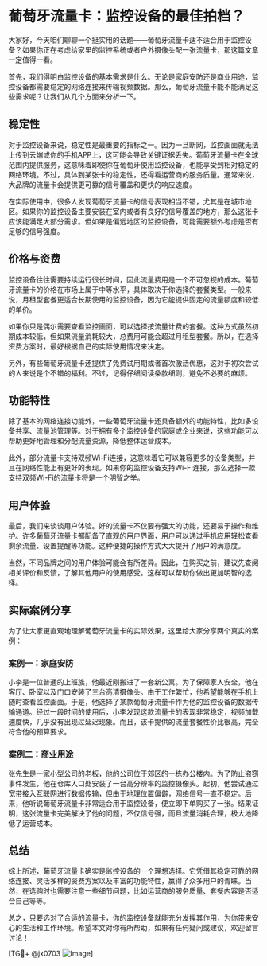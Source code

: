 # 葡萄牙流量卡：监控设备的最佳拍档？

大家好，今天咱们聊聊一个挺实用的话题——葡萄牙流量卡适不适合用于监控设备？如果你正在考虑给家里的监控系统或者户外摄像头配一张流量卡，那这篇文章一定值得一看。

首先，我们得明白监控设备的基本需求是什么。无论是家庭安防还是商业用途，监控设备都需要稳定的网络连接来传输视频数据。那么，葡萄牙流量卡能不能满足这些需求呢？让我们从几个方面来分析一下。

## 稳定性

对于监控设备来说，稳定性是最重要的指标之一。因为一旦断网，监控画面就无法上传到云端或你的手机APP上，这可能会导致关键证据丢失。葡萄牙流量卡在全球范围内提供服务，这意味着即使你在葡萄牙使用监控设备，也能享受到相对稳定的网络环境。不过，具体到某张卡的稳定性，还得看运营商的服务质量。通常来说，大品牌的流量卡会提供更可靠的信号覆盖和更快的响应速度。

在实际使用中，很多人发现葡萄牙流量卡的信号表现相当不错，尤其是在城市地区。如果你的监控设备主要安装在室内或者有良好的信号覆盖的地方，那么这张卡应该能满足大部分需求。但如果是偏远地区的监控设备，可能需要额外考虑是否有足够的信号强度。

## 价格与资费

监控设备往往需要持续运行很长时间，因此流量费用是一个不可忽视的成本。葡萄牙流量卡的价格在市场上属于中等水平，具体取决于你选择的套餐类型。一般来说，月租型套餐更适合长期使用的监控设备，因为它能提供固定的流量额度和较低的单价。

如果你只是偶尔需要查看监控画面，可以选择按流量计费的套餐。这种方式虽然初期成本较低，但如果流量消耗较大，总费用可能会超过月租型套餐。所以，在选择资费方案时，最好根据自己的实际使用情况来决定。

另外，有些葡萄牙流量卡还提供了免费试用期或者首次激活优惠，这对于初次尝试的人来说是个不错的福利。不过，记得仔细阅读条款细则，避免不必要的麻烦。

## 功能特性

除了基本的网络连接功能外，一些葡萄牙流量卡还具备额外的功能特性，比如多设备共享、流量池管理等。对于拥有多个监控设备的家庭或企业来说，这些功能可以帮助更好地管理和分配流量资源，降低整体运营成本。

此外，部分流量卡支持双频Wi-Fi连接，这意味着它可以兼容更多的设备类型，并且在网络性能上有更好的表现。如果你的监控设备支持Wi-Fi连接，那么选择一款支持双频Wi-Fi的流量卡将是一个明智之举。

## 用户体验

最后，我们来谈谈用户体验。好的流量卡不仅要有强大的功能，还要易于操作和维护。许多葡萄牙流量卡都配备了直观的用户界面，用户可以通过手机应用轻松查看剩余流量、设置提醒等功能。这种便捷的操作方式大大提升了用户的满意度。

当然，不同品牌之间的用户体验可能会有所差异。因此，在购买之前，建议先查阅相关评价和反馈，了解其他用户的使用感受。这样可以帮助你做出更加明智的选择。

## 实际案例分享

为了让大家更直观地理解葡萄牙流量卡的实际效果，这里给大家分享两个真实的案例：

### 案例一：家庭安防

小李是一位普通的上班族，他最近刚搬进了一套新公寓。为了保障家人安全，他在客厅、卧室以及门口安装了三台高清摄像头。由于工作繁忙，他希望能够在手机上随时查看监控画面。于是，他选择了某款葡萄牙流量卡作为他的监控设备的数据传输通道。经过一段时间的使用后，小李发现这款流量卡的表现非常稳定，视频加载速度快，几乎没有出现过延迟现象。而且，该卡提供的流量套餐性价比很高，完全符合他的预算要求。

### 案例二：商业用途

张先生是一家小型公司的老板，他的公司位于郊区的一栋办公楼内。为了防止盗窃事件发生，他在仓库入口处安装了一台高分辨率的监控摄像头。起初，他尝试通过宽带接入互联网进行数据传输，但由于地理位置偏僻，网络信号一直不稳定。后来，他听说葡萄牙流量卡非常适合用于监控设备，便立即下单购买了一张。结果证明，这张流量卡完美解决了他的问题，不仅信号强，而且流量消耗合理，极大地降低了运营成本。

## 总结

综上所述，葡萄牙流量卡确实是监控设备的一个理想选择。它凭借其稳定可靠的网络连接、灵活多样的资费方案以及丰富的功能特性，赢得了众多用户的青睐。当然，在选购时也需要注意一些细节问题，比如运营商的服务质量、套餐内容是否适合自己等等。

总之，只要选对了合适的流量卡，你的监控设备就能充分发挥其作用，为你带来安心的生活和工作环境。希望本文对你有所帮助，如果有任何疑问或建议，欢迎留言讨论！

[TG💪+ @jx0703 ![Image](https://github.com/user-attachments/assets/dbca1d08-cadb-493c-b0ec-ad6f7a83f270)]